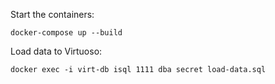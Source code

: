 Start the containers:

```
docker-compose up --build
```

Load data to Virtuoso:

```
docker exec -i virt-db isql 1111 dba secret load-data.sql
```
